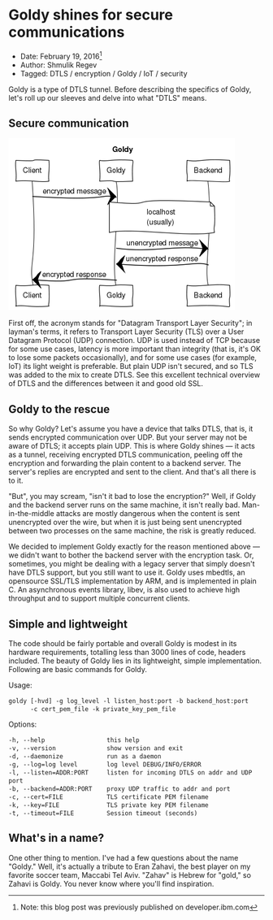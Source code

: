 # Goldy shines for secure communications

* Date: February 19, 2016[^1]
* Author: Shmulik Regev
* Tagged: DTLS / encryption / Goldy / IoT / security

Goldy is a type of DTLS tunnel.  Before describing the specifics of Goldy,
let's roll up our sleeves and delve into what "DTLS" means.


## Secure communication

![Goldy sequence diagram](goldy-diagram.png)

First off, the acronym stands for "Datagram Transport Layer Security"; in
layman's terms, it refers to Transport Layer Security (TLS) over a User
Datagram Protocol (UDP) connection.  UDP is used instead of TCP because for
some use cases, latency is more important than integrity (that is, it's OK to
lose some packets occasionally), and for some use cases (for example, IoT) its
light weight is preferable.  But plain UDP isn't secured, and so TLS was added
to the mix to create DTLS.  See this excellent technical overview of DTLS and
the differences between it and good old SSL.


## Goldy to the rescue

So why Goldy? Let's assume you have a device that talks DTLS, that is, it sends
encrypted communication over UDP.  But your server may not be aware of DTLS; it
accepts plain UDP.  This is where Goldy shines — it acts as a tunnel, receiving
encrypted DTLS communication, peeling off the encryption and forwarding the
plain content to a backend server.  The server's replies are encrypted and sent
to the client.  And that's all there is to it.

"But", you may scream, "isn't it bad to lose the encryption?" Well, if Goldy
and the backend server runs on the same machine, it isn't really bad.
Man-in-the-middle attacks are mostly dangerous when the content is sent
unencrypted over the wire, but when it is just being sent unencrypted between
two processes on the same machine, the risk is greatly reduced.

We decided to implement Goldy exactly for the reason mentioned above — we
didn't want to bother the backend server with the encryption task.  Or,
sometimes, you might be dealing with a legacy server that simply doesn't have
DTLS support, but you still want to use it.  Goldy uses mbedtls, an opensource
SSL/TLS implementation by ARM, and is implemented in plain C.  An asynchronous
events library, libev, is also used to achieve high throughput and to support
multiple concurrent clients.


## Simple and lightweight

The code should be fairly portable and overall Goldy is modest in its hardware
requirements, totalling less than 3000 lines of code, headers included.  The
beauty of Goldy lies in its lightweight, simple implementation.  Following are
basic commands for Goldy.

Usage:

    goldy [-hvd] -g log_level -l listen_host:port -b backend_host:port
          -c cert_pem_file -k private_key_pem_file

Options:

    -h, --help                 this help
    -v, --version              show version and exit
    -d, --daemonize            run as a daemon
    -g, --log=log level        log level DEBUG/INFO/ERROR
    -l, --listen=ADDR:PORT     listen for incoming DTLS on addr and UDP port
    -b, --backend=ADDR:PORT    proxy UDP traffic to addr and port
    -c, --cert=FILE            TLS certificate PEM filename
    -k, --key=FILE             TLS private key PEM filename
    -t, --timeout=FILE         Session timeout (seconds)


## What's in a name?

One other thing to mention.  I've had a few questions about the name "Goldy."
Well, it's actually a tribute to Eran Zahavi, the best player on my favorite
soccer team, Maccabi Tel Aviv.  "Zahav" is Hebrew for "gold," so Zahavi is
Goldy.  You never know where you'll find inspiration.


[^1]: Note: this blog post was previously published on developer.ibm.com
